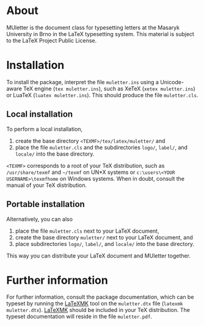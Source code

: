 # About #

MUletter is the document class for typesetting letters at the Masaryk
University in Brno in the LaTeX typesetting system. This material is
subject to the LaTeX Project Public License.

# Installation #

To install the package, interpret the file `muletter.ins` using a
Unicode-aware TeX engine (`tex muletter.ins`), such as XeTeX
(`xetex muletter.ins`) or LuaTeX (`luatex muletter.ins`). This should
produce the file `muletter.cls`.

## Local installation ##

To perform a local installation,

  1. create the base directory `<TEXMF>/tex/latex/muletter/` and
  2. place the file `muletter.cls` and the subdirectories `logo/`,
     `label/`, and `locale/` into the base directory.

`<TEXMF>` corresponds to a root of your TeX distribution, such as
`/usr/share/texmf` and `~/texmf` on UN\*X systems or
`c:\users\<YOUR USERNAME>\texmfhome` on Windows systems. When in doubt,
consult the manual of your TeX distribution.

## Portable installation ##

Alternatively, you can also

  1. place the file `muletter.cls` next to your LaTeX document,
  2. create the base directory `muletter/` next to your LaTeX document,
     and
  3. place subdirectories `logo/`, `label/`, and `locale/` into the base
     directory.

This way you can distribute your LaTeX document and MUletter together.

# Further information #

For further information, consult the package documentation, which can be
typeset by running the [LaTeXMK][LaTeXMK] tool on the `muletter.dtx` file
(`latexmk muletter.dtx`). [LaTeXMK][LaTeXMK] should be included in your
TeX distribution. The typeset documentation will reside in the file
`muletter.pdf`.

 [LaTeXMK]: https://www.ctan.org/pkg/latexmk/
